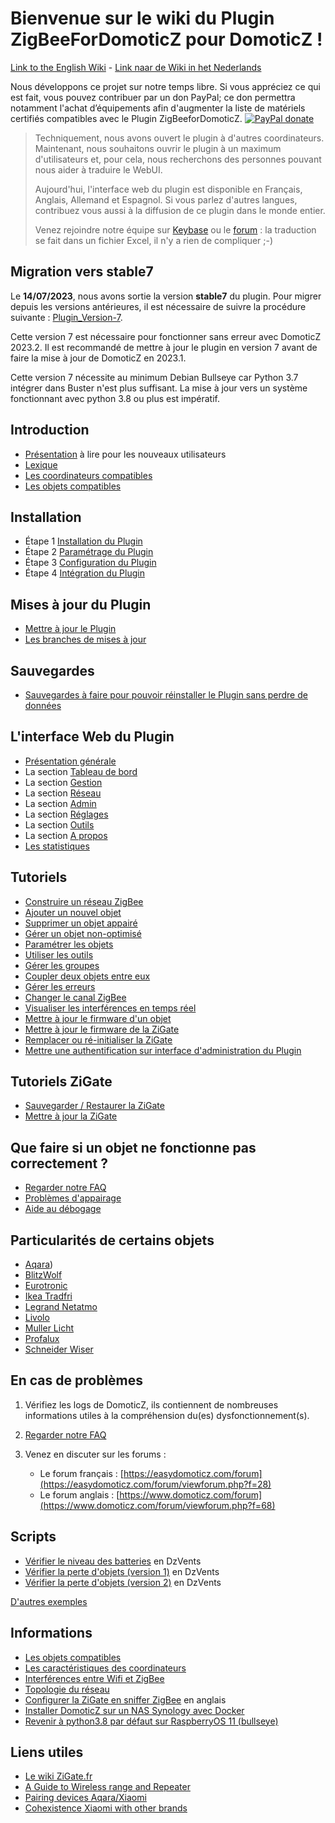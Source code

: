 # Bienvenue sur le wiki du Plugin ZigBeeForDomoticZ pour DomoticZ !

[Link to the English Wiki](../en-eng/Readme.md) - [Link naar de Wiki in het Nederlands](../nl-dut/Readme.md)

Nous développons ce projet sur notre temps libre. Si vous appréciez ce qui est fait, vous pouvez contribuer par un don PayPal; ce don permettra notamment l'achat d’équipements afin d'augmenter la liste de matériels certifiés compatibles avec le Plugin ZigBeeforDomoticZ. [![PayPal donate](https://camo.githubusercontent.com/d5d24e33e2f4b6fe53987419a21b203c03789a8f/68747470733a2f2f696d672e736869656c64732e696f2f62616467652f446f6e6174652d50617950616c2d677265656e2e737667)](https://paypal.me/pipiche)


>Techniquement, nous avons ouvert le plugin à d'autres coordinateurs. Maintenant, nous souhaitons ouvrir le plugin à un maximum d'utilisateurs et, pour cela, nous recherchons des personnes pouvant nous aider à traduire le WebUI.
>
>Aujourd'hui, l'interface web du plugin est disponible en Français, Anglais, Allemand et Espagnol. Si vous parlez d'autres langues, contribuez vous aussi à la diffusion de ce plugin dans le monde entier.
>
> Venez rejoindre notre équipe sur [Keybase](https://keybase.io/team/zigate) ou le [forum](https://easydomoticz.com/forum/viewforum.php?f=28) : la traduction se fait dans un fichier Excel, il n'y a rien de compliquer ;-)


## Migration vers stable7

Le __14/07/2023__, nous avons sortie la version __stable7__ du plugin. Pour migrer depuis les versions antérieures, il est nécessaire de suivre la procédure suivante : [Plugin_Version-7](../en-eng/Release_7.1.md).

Cette version 7 est nécessaire pour fonctionner sans erreur avec DomoticZ 2023.2. Il est recommandé de mettre à jour le plugin en version 7 avant de faire la mise à jour de DomoticZ en 2023.1.

Cette version 7 nécessite au minimum Debian Bullseye car Python 3.7 intégrer dans Buster n'est plus suffisant. La mise à jour vers un système fonctionnant avec python 3.8 ou plus est impératif.



## Introduction

* [Présentation](Info_Accueil.md) à lire pour les nouveaux utilisateurs
* [Lexique](Info_Accueil.md#lexique)
* [Les coordinateurs compatibles](../en-eng/Coordinators.md)
* [Les objets compatibles](Les-objets.md)


## Installation

* Étape 1 [Installation du Plugin](Plugin_Installation.md)
* Étape 2 [Paramétrage du Plugin](Plugin_Parametrage.md)
* Étape 3 [Configuration du Plugin](Plugin_Configuration.md)
* Étape 4 [Intégration du Plugin](Plugin_Integration.md)


## Mises à jour du Plugin

* [Mettre à jour le Plugin](Plugin_Mise-a-jour.md#mettre-à-jour-le-plugin)
* [Les branches de mises à jour](Plugin_Mise-a-jour.md#les-branches-de-mise-à-jour)


## Sauvegardes

* [Sauvegardes à faire pour pouvoir réinstaller le Plugin sans perdre de données](Plugin_Sauvegardes.md)


## L'interface Web du Plugin

* [Présentation générale](WebUI_Presentation-generale.md)
* La section [Tableau de bord](WebUI_Tableau-de-bord.md)
* La section [Gestion](WebUI_Gestion.md)
* La section [Réseau](WebUI_Reseau.md)
* La section [Admin](WebUI_Admin.md)
* La section [Réglages](WebUI_Reglages.md)
* La section [Outils](WebUI_Outils.md)
* La section [A propos](WebUI_A-propos.md)
* [Les statistiques](WebUI_Statistiques.md)


## Tutoriels

* [Construire un réseau ZigBee](Tuto_Construire-un-reseau-ZigBee.md)
* [Ajouter un nouvel objet](Tuto_Appairage-objet.md)
* [Supprimer un objet appairé](Tuto_Supprimer-un-objet.md)
* [Gérer un objet non-optimisé](Tuto_Gerer-objet-non-optimise.md)
* [Paramétrer les objets](Tuto_Parametrer-les-objets.md)
* [Utiliser les outils](Tuto_Utiliser-les-outils.md)
* [Gérer les groupes](Tuto_Gerer-les-groupes.md)
* [Coupler deux objets entre eux](Tuto_Coupler-deux-objets.md)
* [Gérer les erreurs](Tuto_Gerer-erreurs-plugin.md)
* [Changer le canal ZigBee](Tuto_Changer-le-canal-ZigBee.md)
* [Visualiser les interférences en temps réel](Tuto_Visualiser_interferences_temps_reel.md)
* [Mettre à jour le firmware d'un objet](Tuto_Maj-firmware-objet.md)
* [Mettre à jour le firmware de la ZiGate](Tuto_Maj-firmware-zigate.md)
* [Remplacer ou ré-initialiser la ZiGate](Tuto_Remplacer-zigate.md)
* [Mettre une authentification sur interface d'administration du Plugin](Tuto_Mettre-une-authentification-sur-interface-web.md)


## Tutoriels ZiGate

* [Sauvegarder / Restaurer la ZiGate](https://zigate.fr/documentation/sauvegardez-et-restaurez-votre-zigate)
* [Mettre à jour la ZiGate](https://zigate.fr/documentation/mise-a-jour-de-la-zigate)


## Que faire si un objet ne fonctionne pas correctement ?

* [Regarder notre FAQ](Probleme_FAQ.md)
* [Problèmes d'appairage](Probleme_Appairage.md)
* [Aide au débogage](Probleme_Aide-Debogage.md)


## Particularités de certains objets

* [Aqara](Les-objets_Aqara.md))
* [BlitzWolf](Les-objets_Blitzwolf.md)
* [Eurotronic](Les-objets_Eurotronic.md)
* [Ikea Tradfri](Les-objets_Ikea.md)
* [Legrand Netatmo](Les-objets_Legrand.md)
* [Livolo](Les-objets_Livolo.md)
* [Muller Licht](Les-objets_Muller-Licht.md)
* [Profalux](Les-objets_Profalux.md)
* [Schneider Wiser](Les-objets_Schneider.md)


## En cas de problèmes

1. Vérifiez les logs de DomoticZ, ils contiennent de nombreuses informations utiles à la compréhension du(es) dysfonctionnement(s).
1. [Regarder notre FAQ](Probleme_FAQ.md)
1. Venez en discuter sur les forums :

   * Le forum français : [https://easydomoticz.com/forum](https://easydomoticz.com/forum/viewforum.php?f=28)
   * Le forum anglais : [https://www.domoticz.com/forum](https://www.domoticz.com/forum/viewforum.php?f=68)


## Scripts

* [Vérifier le niveau des batteries](../Contrib/CheckBatteryLevel.dzVents) en DzVents
* [Vérifier la perte d'objets (version 1)](../Contrib/CheckLastSeen.dzVents) en DzVents
* [Vérifier la perte d'objets (version 2)](../Contrib/CheckDeadDevices.lua) en DzVents

[D'autres exemples](https://github.com/zigbeefordomoticz/wiki/tree/master/Contrib)


## Informations

* [Les objets compatibles](Info_Accueil.md#presentation)
* [Les caractéristiques des coordinateurs](Info_Caracteristiques-des-Coordinateurs.md)
* [Interférences entre Wifi et ZigBee](Info_ZigBee-et-Wifi.md)
* [Topologie du réseau](Info_Topologie-reseau.md)
* [Configurer la ZiGate en sniffer ZigBee](../en-eng/Info_Configure-ZiGate-as-Sniffer.md)  en anglais
* [Installer DomoticZ sur un NAS Synology avec Docker](Info_Installer-Domoticz-NAS-Synology-Docker.md)
* [Revenir à python3.8 par défaut sur RaspberryOS 11 (bullseye)](Info_Mettre-python3.8-sur-RaspberryOS-Bullseye.md)


## Liens utiles

* [Le wiki ZiGate.fr](https://zigate.fr/documentation)
* [A Guide to Wireless range and Repeater](https://support.smartthings.com/hc/en-us/articles/209963206-A-guide-to-wireless-range-and-repeaters)
* [Pairing devices Aqara/Xiaomi](https://community.hubitat.com/t/xiaomi-aqara-devices-pairing-keeping-them-connected/623)
* [Cohexistence Xiaomi with other brands](https://community.hubitat.com/t/xiaomi-aqara-devices-pairing-keeping-them-connected/623)
